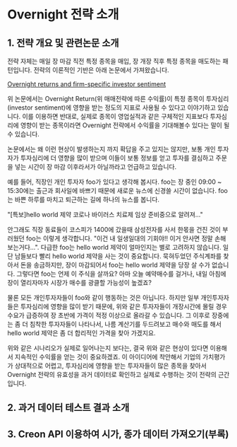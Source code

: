 # Overnight 전략 소개

## 1. 전략 개요 및 관련논문 소개

전략 자체는 매일 장 마감 직전 특정 종목을 매입, 장 개장 직후 특정 종목을 매도하는 패턴입니다. 전략의 이론적인 기반은 아래 논문에서 가져왔습니다.

[Overnight returns and firm-specific investor sentiment](https://www.cambridge.org/core/journals/journal-of-financial-and-quantitative-analysis/article/overnight-returns-and-firmspecific-investor-sentiment/20DD2F7ABA4BBEB2C2327DDD51E10559)

위 논문에서는 Overnight Return(위 매매전략에 따른 수익률)이 특정 종목이 투자심리(investor sentiment)에 영향을 받는 정도의 지표로 사용될 수 있다고 이야기하고 있습니다. 이를 이용하면 반대로, 실제로 종목이 영업실적과 같은 구체적인 지표보다 투자심리에 영향이 받는 종목이라면 Overnight 전략에서 수익률을 기대해볼수 있다는 말이 될 수 있습니다.

논문에서는 왜 이런 현상이 발생하는지 까지 확답을 주고 있지는 않지만, 보통 개인 투자자가 투자심리에 더 영향을 많이 받으며 이들이 보통 정보를 얻고 투자를 결심하고 주문을 넣는 시간이 장 마감 이후라서가 아닐까라고 언급하고 있습니다.

예를 들어, 직장인 개인 투자자 foo가 있다고 생각해 봅시다. foo는 장 중인 09:00 ~ 15:30에는 출근과 회사일에 바쁘기 때문에 새로운 뉴스에 신경쓸 시간이 없습니다. foo는 바쁜 하루를 마치고 퇴근하는 길에 하나의 뉴스를 봅니다.

"[특보]hello world 제약 코로나 바이러스 치료제 임상 준비중으로 알려져..."

안그래도 직장 동료들이 코스피가 1400에 갔을때 삼성전자를 사서 한몫을 건진 것이 부러웠던 foo는 이렇게 생각합니다. "이건 내 일생일대의 기회야!! 이거 안사면 정말 손해보는거다...". 다급한 foo는 hello world 제약이 얼마인지는 별로 고려하지 않습니다. 일단 남들보다 빨리 hello world 제약을 사는 것이 중요합니다. 묵혀두었던 주식계좌를 찾아서 돈을 송금하지만, 장이 마감되어서 foo는 hello world 제약을 당장 살 수가 없습니다. 그렇다면 foo는 언제 이 주식을 살까요? 아마 오늘 예약매수를 걸거나, 내일 아침에 장이 열리자마자 시장가 매수를 광클할 가능성이 높겠죠?

물론 모든 개인투자자들이 foo와 같이 행동하는 것은 아닙니다. 하지만 일부 개인투자자들은 투자심리에 영향을 많이 받기 때문에, 위와 같은 투자자들이 개장시간에 몰릴 경우 수요가 급증하여 장 초반에 가격이 적정 이상으로 올라갈 수 있습니다. 그 이후로 장중에는 좀 더 침착한 투자자들이 나타나서, 나름 계산기를 두드려보고 매수와 매도를 해서 hello world 제약은 좀 더 합리적인 가격을 찾아 가겠지요.

위와 같은 시나리오가 실제로 일어나는지 보다는, 결국 위와 같은 현상이 있다면 이용해서 지속적인 수익률을 얻는 것이 중요하겠죠. 이 아이디어에 착안해서 기업의 가치평가가 상대적으로 어렵고, 투자심리에 영향을 받는 투자자들이 많은 종목을 찾아서 Overnight 전략의 유효성을 과거 데이터로 확인하고 실제로 수행하는 것이 전략의 근간입니다.

## 2. 과거 데이터 테스트 결과 소개

## 3. Creon API 이용하여 시가, 종가 데이터 가져오기(부록)
